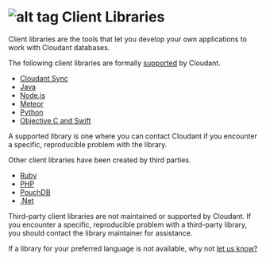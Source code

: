 # ![alt tag](images/libraries_icon.png) Client Libraries

Client libraries are the tools that let you develop your own applications to work with Cloudant databases.

The following client libraries are formally [supported](libraries.html#supported-client-libraries) by Cloudant.

-	[Cloudant Sync](libraries-sync.html)
-	[Java](libraries-java.html)
-	[Node.js](libraries-nodejs.html)
-	[Meteor](libraries-meteor.html)
-	[Python](libraries-python.html)
-	[Objective C and Swift](libraries-iOS.html)

A supported library is one where you can contact Cloudant if you encounter a specific, reproducible problem with the library.

Other client libraries have been created by third parties.

- [Ruby](libraries-ruby.html)
- [PHP](libraries-php.html)
- [PouchDB](libraries-nodejs.html#PouchDB)
- [.Net](libraries-dotnet.html)

<aside class="warning">Third-party client libraries are not maintained or supported by Cloudant.
If you encounter a specific, reproducible problem with a third-party library,
you should contact the library maintainer for assistance.</aside> 

If a library for your preferred language is not available,
why not [let us know?](https://github.com/cloudant-labs/slate/issues)

